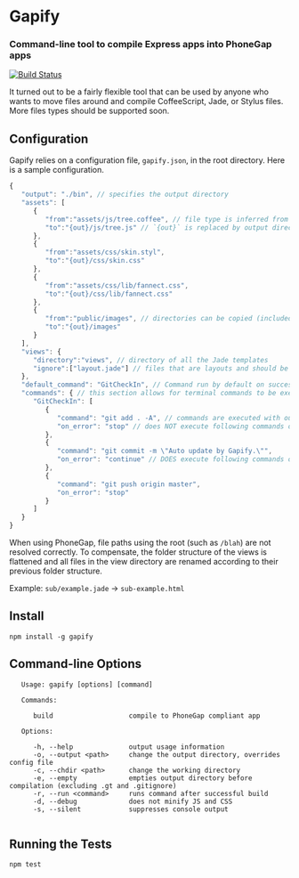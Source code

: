 # Gapify
### Command-line tool to compile Express apps into PhoneGap apps
[![Build Status](https://secure.travis-ci.org/Fannect/gapify.png?branch=master)](https://travis-ci.org/Fannect/gapify)

It turned out to be a fairly flexible tool that can be used by anyone who wants to move files around and compile CoffeeScript, Jade, or Stylus files. More files types should be supported soon.

## Configuration

Gapify relies on a configuration file, `gapify.json`, in the root directory. Here is a sample configuration.

```javascript
{
   "output": "./bin", // specifies the output directory
   "assets": [
      {
         "from":"assets/js/tree.coffee", // file type is inferred from extension
         "to":"{out}/js/tree.js" // `{out}` is replaced by output directory
      },
      {
         "from":"assets/css/skin.styl",
         "to":"{out}/css/skin.css"
      },
      {
         "from":"assets/css/lib/fannect.css",
         "to":"{out}/css/lib/fannect.css"
      },
      {
         "from":"public/images", // directories can be copied (included subdirectories)
         "to":"{out}/images"
      }
   ],
   "views": {
      "directory":"views", // directory of all the Jade templates
      "ignore":["layout.jade"] // files that are layouts and should be ignored
   },
   "default_command": "GitCheckIn", // Command run by default on success
   "commands": { // this section allows for terminal commands to be executed on success compilation
      "GitCheckIn": [
         {
            "command": "git add . -A", // commands are executed with output directory as the working directory
            "on_error": "stop" // does NOT execute following commands on an error
         },
         {
            "command": "git commit -m \"Auto update by Gapify.\"",
            "on_error": "continue" // DOES execute following commands on an error
         },
         {
            "command": "git push origin master",
            "on_error": "stop"
         }
      ]
   }
}
```
When using PhoneGap, file paths using the root (such as `/blah`) are not resolved correctly. To compensate, the folder structure of the views is flattened and all files in the view directory are renamed according to their previous folder structure.

Example: `sub/example.jade` -> `sub-example.html`

## Install
```
npm install -g gapify
```

## Command-line Options
```
   Usage: gapify [options] [command]
   
   Commands:
   
      build                   compile to PhoneGap compliant app
      
   Options:
   
      -h, --help              output usage information
      -o, --output <path>     change the output directory, overrides config file
      -c, --chdir <path>      change the working directory
      -e, --empty             empties output directory before compilation (excluding .gt and .gitignore)
      -r, --run <command>     runs command after successful build
      -d, --debug             does not minify JS and CSS
      -s, --silent            suppresses console output
      
```

## Running the Tests
```
npm test
```
